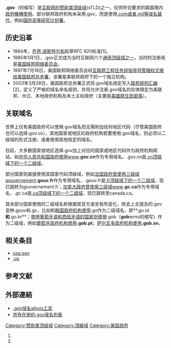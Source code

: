 **.gov**（的缩写）是[互联网的](../Page/互联网.md "wikilink")[赞助类顶级域](../Page/赞助类顶级域.md "wikilink")(sTLD)之一，仅供符合要求的美国境内[政府機構使用](https://zh.wikipedia.org/wiki/政府機構 "wikilink")。部分联邦政府机构未采用.gov，而是使用[.com或者](../Page/.com.md "wikilink")[.mil等域名替代](../Page/.mil.md "wikilink")，例如[国防高等研究计划署](https://zh.wikipedia.org/wiki/国防高等研究计划署 "wikilink")。

## 历史沿革

  - 1984年，[乔恩·波斯特尔和](https://zh.wikipedia.org/wiki/乔恩·波斯特尔 "wikilink")起草RFC
    920标准\[1\]。
  - 1985年1月1日，.gov正式成为当时互联网六个[通用顶级域之一](https://zh.wikipedia.org/wiki/通用顶级域 "wikilink")，当时的注册局是[美国联邦网络委员会](https://zh.wikipedia.org/wiki/美国联邦网络委员会 "wikilink")。
  - 1997年7月18日，美国联邦网络委员会经[互联网工程任务组指导将管理权交接给](../Page/互联网工程任务组.md "wikilink")[美国联邦总务署](https://zh.wikipedia.org/wiki/美国联邦总务署 "wikilink")，该署是美联邦政府下的一个独立机构。
  - 2003年3月28日，美国联邦总务署正式将.gov域名规定写入[联邦规则汇编](https://zh.wikipedia.org/wiki/联邦规则汇编 "wikilink")\[2\]，定义了严格的域名命名规则，并将允许注册.gov域名的实体限定为美联邦、州立、本地政府机构及本土主权政府（主要是[美國原住民部落](../Page/美國原住民.md "wikilink")）。

## 关联域名

世界上仅有美国政府可以使用.gov域名而无需附加任何地区代码（尽管美国政府也可以选择.gov.us），其他国家或地区的政府机构若要使用.gov域名，则必须以二级域的形式注册，或者使用其他规定的域名。

目前，大多数国家或地区选择.gov加上对应的国家或地区代码作为政府机构网站，如[中华人民共和国政府使用www](https://zh.wikipedia.org/wiki/中华人民共和国政府 "wikilink")**.gov.cn**作为专用域名，.gov.cn是[.cn](../Page/.cn.md "wikilink")[顶级域下的一个二级域](https://zh.wikipedia.org/wiki/顶级域 "wikilink")。

部分国家则直接使用其国家代码顶级域，例如[法国政府曾使用三级域gouvernement](https://zh.wikipedia.org/wiki/法国政府 "wikilink")**.gouv.fr**作为专用域名，.gouv.fr是[.fr](https://zh.wikipedia.org/wiki/.fr "wikilink")[顶级域下的一个二级域](https://zh.wikipedia.org/wiki/顶级域 "wikilink")，现已跳转为gouvernement.fr；[加拿大政府曾使用三级域www](../Page/加拿大政府.md "wikilink")**.gc.ca**作为专用域名，.gc.ca是[.ca](../Page/.ca.md "wikilink")[顶级域下的一个二级域](https://zh.wikipedia.org/wiki/顶级域 "wikilink")，现已跳转至canada.ca。

其余部分国家使用的二级域名称根据其官方语言有所变化，除去上文提及的.gov变种.gouv和.gc，比如和[韩国政府机构使用](https://zh.wikipedia.org/wiki/韩国政府 "wikilink").go作为二级域名，即**.go.id**和**.go.kr**；[使用葡萄牙语和](https://zh.wikipedia.org/wiki/葡萄牙语国家和地区列表 "wikilink")[西班牙语的国家则使用](../Page/西班牙语国家和地区列表.md "wikilink").gob（**gob**ierno的缩写）作为二级域，例如[葡萄牙政府机构使用](../Page/葡萄牙.md "wikilink")**.gob.pt**，[萨尔瓦多政府机构使用](../Page/萨尔瓦多.md "wikilink")**.gob.sv**。

## 相关条目

  - [usa.gov](https://zh.wikipedia.org/wiki/usa.gov "wikilink")
  - [.us](https://zh.wikipedia.org/wiki/.us "wikilink")

## 参考文献

## 外部連結

  - [.gov域名whois工具](https://www.dotgov.gov/dotgov-web/registration/whois.xhtml)
  - [所有在册的.gov域名列表](https://18f.gsa.gov/2014/12/18/a-complete-list-of-gov-domains/)

[Category:赞助类顶级域](https://zh.wikipedia.org/wiki/Category:赞助类顶级域 "wikilink")
[Category:頂級域](https://zh.wikipedia.org/wiki/Category:頂級域 "wikilink")
[Category:美国政府](https://zh.wikipedia.org/wiki/Category:美国政府 "wikilink")

1.
2.